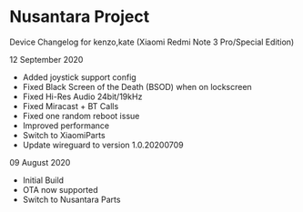 # Nusantara Project

Device Changelog for kenzo,kate (Xiaomi Redmi Note 3 Pro/Special Edition)

12 September 2020

- Added joystick support config
- Fixed Black Screen of the Death (BSOD) when on lockscreen
- Fixed Hi-Res Audio 24bit/19kHz
- Fixed Miracast + BT Calls
- Fixed one random reboot issue
- Improved performance
- Switch to XiaomiParts
- Update wireguard to version 1.0.20200709

09 August 2020

- Initial Build
- OTA now supported
- Switch to Nusantara Parts

